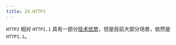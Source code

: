 ```yaml
---
title: 24.HTTP2
---
```


`HTTP2` 相对 `HTTP1.1` 具有一部分[技术优势](https://juejin.cn/post/7079936383925616653)，但是目前大部分场景，依然是 `HTTP1.1`。

